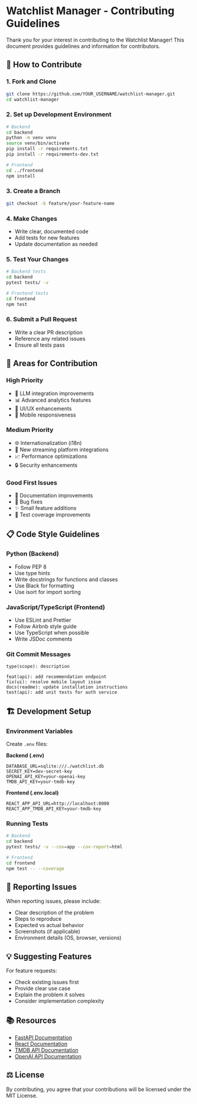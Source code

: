 # Watchlist Manager - Contributing Guidelines

Thank you for your interest in contributing to the Watchlist Manager! This document provides guidelines and information for contributors.

## 🤝 How to Contribute

### 1. Fork and Clone
```bash
git clone https://github.com/YOUR_USERNAME/watchlist-manager.git
cd watchlist-manager
```

### 2. Set up Development Environment
```bash
# Backend
cd backend
python -m venv venv
source venv/bin/activate
pip install -r requirements.txt
pip install -r requirements-dev.txt

# Frontend
cd ../frontend
npm install
```

### 3. Create a Branch
```bash
git checkout -b feature/your-feature-name
```

### 4. Make Changes
- Write clear, documented code
- Add tests for new features
- Update documentation as needed

### 5. Test Your Changes
```bash
# Backend tests
cd backend
pytest tests/ -v

# Frontend tests
cd frontend
npm test
```

### 6. Submit a Pull Request
- Write a clear PR description
- Reference any related issues
- Ensure all tests pass

## 🎯 Areas for Contribution

### High Priority
- 🤖 LLM integration improvements
- 📊 Advanced analytics features
- 🎨 UI/UX enhancements
- 📱 Mobile responsiveness

### Medium Priority
- 🌐 Internationalization (i18n)
- 🔌 New streaming platform integrations
- 📈 Performance optimizations
- 🔒 Security enhancements

### Good First Issues
- 📝 Documentation improvements
- 🐛 Bug fixes
- ✨ Small feature additions
- 🧪 Test coverage improvements

## 📋 Code Style Guidelines

### Python (Backend)
- Follow PEP 8
- Use type hints
- Write docstrings for functions and classes
- Use Black for formatting
- Use isort for import sorting

### JavaScript/TypeScript (Frontend)
- Use ESLint and Prettier
- Follow Airbnb style guide
- Use TypeScript when possible
- Write JSDoc comments

### Git Commit Messages
```
type(scope): description

feat(api): add recommendation endpoint
fix(ui): resolve mobile layout issue
docs(readme): update installation instructions
test(api): add unit tests for auth service
```

## 🏗️ Development Setup

### Environment Variables
Create `.env` files:

**Backend (.env)**
```
DATABASE_URL=sqlite:///./watchlist.db
SECRET_KEY=dev-secret-key
OPENAI_API_KEY=your-openai-key
TMDB_API_KEY=your-tmdb-key
```

**Frontend (.env.local)**
```
REACT_APP_API_URL=http://localhost:8000
REACT_APP_TMDB_API_KEY=your-tmdb-key
```

### Running Tests
```bash
# Backend
cd backend
pytest tests/ -v --cov=app --cov-report=html

# Frontend
cd frontend
npm test -- --coverage
```

## 🐛 Reporting Issues

When reporting issues, please include:
- Clear description of the problem
- Steps to reproduce
- Expected vs actual behavior
- Screenshots (if applicable)
- Environment details (OS, browser, versions)

## 💡 Suggesting Features

For feature requests:
- Check existing issues first
- Provide clear use case
- Explain the problem it solves
- Consider implementation complexity

## 📚 Resources

- [FastAPI Documentation](https://fastapi.tiangolo.com/)
- [React Documentation](https://reactjs.org/docs/)
- [TMDB API Documentation](https://developers.themoviedb.org/3)
- [OpenAI API Documentation](https://platform.openai.com/docs)

## ⚖️ License

By contributing, you agree that your contributions will be licensed under the MIT License.
